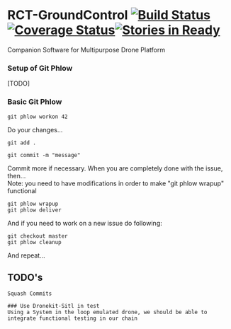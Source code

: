# RCT-GroundControl [![Build Status](https://travis-ci.org/RCTechnologies/RCT-GroundControl.svg?branch=master)](https://travis-ci.org/RCTechnologies/RCT-GroundControl) [![Coverage Status](https://coveralls.io/repos/github/RCTechnologies/RCT-GroundControl/badge.svg?branch=master)](https://coveralls.io/github/RCTechnologies/RCT-GroundControl?branch=master)[![Stories in Ready](https://badge.waffle.io/RCTechnologies/RCT-GroundControl.png?label=ready&title=Ready)](https://waffle.io/RCTechnologies/RCT-GroundControl)

Companion Software for Multipurpose Drone Platform

### Setup of Git Phlow

[TODO]

### Basic Git Phlow
```
git phlow workon 42
```
Do your changes...
```
git add .

git commit -m "message"
```
Commit more if necessary.
When you are completely done with the issue, then...  
Note: you need to have modifications in order to make "git phlow wrapup" functional
```
git phlow wrapup
git phlow deliver
```
And if you need to work on a new issue do following:
```
git checkout master
git phlow cleanup
```
And repeat...

## TODO's
```
Squash Commits

### Use Dronekit-Sitl in test
Using a System in the loop emulated drone, we should be able to integrate functional testing in our chain


